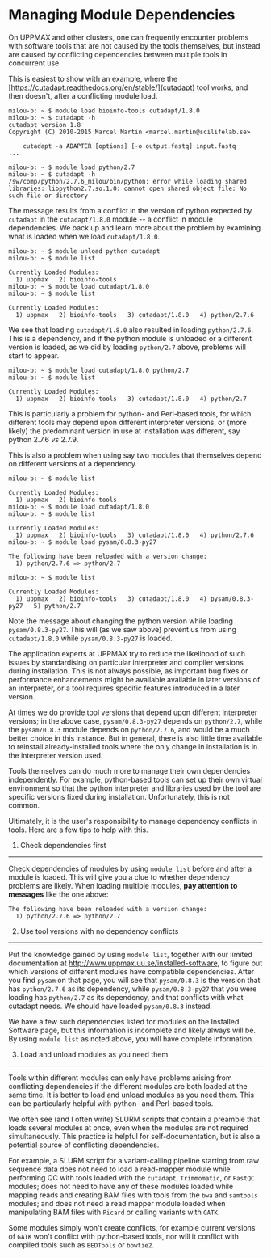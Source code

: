Managing Module Dependencies
============================

On UPPMAX and other clusters, one can frequently encounter problems with
software tools that are not caused by the tools themselves, but instead are
caused by conflicting dependencies between multiple tools in concurrent use.

This is easiest to show with an example, where the
[https://cutadapt.readthedocs.org/en/stable/](cutadapt) tool works, and then
doesn't, after a conflicting module load.

    milou-b: ~ $ module load bioinfo-tools cutadapt/1.8.0
    milou-b: ~ $ cutadapt -h
    cutadapt version 1.8
    Copyright (C) 2010-2015 Marcel Martin <marcel.martin@scilifelab.se>

        cutadapt -a ADAPTER [options] [-o output.fastq] input.fastq
    ...

    milou-b: ~ $ module load python/2.7
    milou-b: ~ $ cutadapt -h
    /sw/comp/python/2.7.6_milou/bin/python: error while loading shared libraries: libpython2.7.so.1.0: cannot open shared object file: No such file or directory

The message results from a conflict in the version of python expected by
`cutadapt` in the `cutadapt/1.8.0` module -- a conflict in module dependencies.
We back up and learn more about the problem by examining what is loaded when we
load `cutadapt/1.8.0`.

    milou-b: ~ $ module unload python cutadapt
    milou-b: ~ $ module list
     
    Currently Loaded Modules:
      1) uppmax   2) bioinfo-tools
    milou-b: ~ $ module load cutadapt/1.8.0
    milou-b: ~ $ module list
     
    Currently Loaded Modules:
      1) uppmax   2) bioinfo-tools   3) cutadapt/1.8.0   4) python/2.7.6

We see that loading `cutadapt/1.8.0` also resulted in loading `python/2.7.6`.
This is a dependency, and if the python module is unloaded or a different
version is loaded, as we did by loading `python/2.7` above, problems will start
to appear.

    milou-b: ~ $ module load cutadapt/1.8.0 python/2.7
    milou-b: ~ $ module list

    Currently Loaded Modules:
      1) uppmax   2) bioinfo-tools   3) cutadapt/1.8.0   4) python/2.7

This is particularly a problem for python- and Perl-based tools, for which
different tools may depend upon different interpreter versions, or (more
likely) the predominant version in use at installation was different, say
python 2.7.6 *vs* 2.7.9.

This is also a problem when using say two modules that themselves depend on
different versions of a dependency.

    milou-b: ~ $ module list

    Currently Loaded Modules:
      1) uppmax   2) bioinfo-tools
    milou-b: ~ $ module load cutadapt/1.8.0
    milou-b: ~ $ module list

    Currently Loaded Modules:
      1) uppmax   2) bioinfo-tools   3) cutadapt/1.8.0   4) python/2.7.6
    milou-b: ~ $ module load pysam/0.8.3-py27

    The following have been reloaded with a version change:
      1) python/2.7.6 => python/2.7

    milou-b: ~ $ module list

    Currently Loaded Modules:
      1) uppmax   2) bioinfo-tools   3) cutadapt/1.8.0   4) pysam/0.8.3-py27   5) python/2.7

Note the message about changing the python version while loading
`pysam/0.8.3-py27`.  This will (as we saw above) prevent us from using
`cutadapt/1.8.0` while `pysam/0.8.3-py27` is loaded.

The application experts at UPPMAX try to reduce the likelihood of such issues
by standardising on particular interpreter and compiler versions during
installation. This is not always possible, as important bug fixes or
performance enhancements might be available available in later versions of an
interpreter, or a tool requires specific features introduced in a later
version.

At times we do provide tool versions that depend upon different interpreter
versions; in the above case, `pysam/0.8.3-py27` depends on `python/2.7`, while
the `pysam/0.8.3` module depends on `python/2.7.6`, and would be a much better
choice in this instance.  But in general, there is also little time available
to reinstall already-installed tools where the only change in installation is
in the interpreter version used.

Tools themselves can do much more to manage their own dependencies
independently.  For example, python-based tools can set up their own virtual
environment so that the python interpreter and libraries used by the tool are
specific versions fixed during installation.  Unfortunately, this is not
common.

Ultimately, it is the user's responsibility to manage dependency conflicts in
tools.  Here are a few tips to help with this.

1. Check dependencies first
---------------------------

Check dependencies of modules by using `module list` before and after a module
is loaded.  This will give you a clue to whether dependency problems are
likely.  When loading multiple modules, **pay attention to messages** like the
one above:

    The following have been reloaded with a version change:
      1) python/2.7.6 => python/2.7


2. Use tool versions with no dependency conflicts
-------------------------------------------------

Put the knowledge gained by using `module list`, together with our limited
documentation at <http://www.uppmax.uu.se/installed-software>, to figure out
which versions of different modules have compatible dependencies.  After you
find `pysam` on that page, you will see that `pysam/0.8.3` is the version that
has `python/2.7.6` as its dependency, while `pysam/0.8.3-py27` that you were
loading has `python/2.7` as its dependency, and that conflicts with what
cutadapt needs.  We should have loaded `pysam/0.8.3` instead.

We have a few such dependencies listed for modules on the Installed Software
page, but this information is incomplete and likely always will be.  By using
`module list` as noted above, you will have complete information.


3. Load and unload modules as you need them
-------------------------------------------

Tools within different modules can only have problems arising from conflicting
dependencies if the different modules are both loaded at the same time.  It is
better to load and unload modules as you need them.  This can be particularly
helpful with python- and Perl-based tools.

We often see (and I often write) SLURM scripts that contain a preamble that
loads several modules at once, even when the modules are not required
simultaneously.  This practice is helpful for self-documentation, but is also a
potential source of conflicting dependencies.

For example, a SLURM script for a variant-calling pipeline starting from raw
sequence data does not need to load a read-mapper module while performing QC
with tools loaded with the `cutadapt`, `Trimmomatic`, or `FastQC` modules; does
not need to have any of these modules loaded while mapping reads and creating
BAM files with tools from the `bwa` and `samtools` modules; and does not need a
read mapper module loaded when manipulating BAM files with `Picard` or calling
variants with `GATK`.

Some modules simply won't create conflicts, for example current versions of
`GATK` won't conflict with python-based tools, nor will it conflict with
compiled tools such as `BEDTools` or `bowtie2`.

